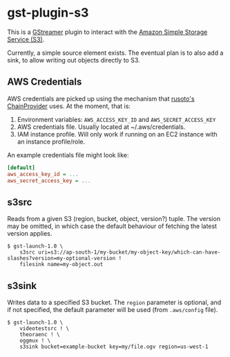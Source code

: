 # gst-plugin-s3

This is a [GStreamer](https://gstreamer.freedesktop.org/) plugin to interact
with the [Amazon Simple Storage Service (S3)](https://aws.amazon.com/s3/).

Currently, a simple source element exists. The eventual plan is to also add a
sink, to allow writing out objects directly to S3.

## AWS Credentials

AWS credentials are picked up using the mechanism that
[rusoto's ChainProvider](http://rusoto.github.io/rusoto/rusoto/struct.ChainProvider.html)
uses. At the moment, that is:

 1. Environment variables: `AWS_ACCESS_KEY_ID` and `AWS_SECRET_ACCESS_KEY`
 2. AWS credentials file. Usually located at ~/.aws/credentials.
 3. IAM instance profile. Will only work if running on an EC2 instance with an instance profile/role.

An example credentials file might look like:

```ini
[default]
aws_access_key_id = ...
aws_secret_access_key = ...
```

## s3src

Reads from a given S3 (region, bucket, object, version?) tuple. The version may
be omitted, in which case the default behaviour of fetching the latest version
applies.

```
$ gst-launch-1.0 \
    s3src uri=s3://ap-south-1/my-bucket/my-object-key/which-can-have-slashes?version=my-optional-version !
    filesink name=my-object.out
```

## s3sink

Writes data to a specified S3 bucket. The `region` parameter is optional, and if not specified, the default parameter will be used (from `.aws/config` file).

```
$ gst-launch-1.0 \
    videotestsrc ! \
    theoraenc ! \
    oggmux ! \
    s3sink bucket=example-bucket key=my/file.ogv region=us-west-1
```

